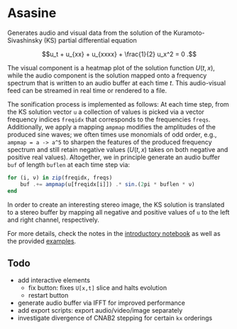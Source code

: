 # Asasine

Generates audio and visual data from the solution of the Kuramoto-Sivashinsky (KS) partial differential equation

$$u_t + u_{xx} + u_{xxxx} + \frac{1}{2} u_x^2 = 0 .$$

The visual component is a heatmap plot of the solution function $U(t, x)$, while the audio component is the solution mapped onto a frequency spectrum that is written to an audio buffer at each time $t$. This audio-visual feed can be streamed in real time or rendered to a file.

The sonification process is implemented as follows: At each time step, from the KS solution vector `u` a collection of values is picked via a vector frequency indices `freqidx` that corresponds to the frequencies `freqs`. Additionally, we apply a mapping `ampmap` modifies the amplitudes of the produced sine waves; we often times use monomials of odd order, e.g., `ampmap = a -> a^5` to sharpen the features of the produced frequency spectrum and still retain negative values ($U(t, x)$ takes on both negative and positive real values). Altogether, we in principle generate an audio buffer `buf` of length `buflen` at each time step via:

```julia
for (i, ν) in zip(freqidx, freqs)
    buf .+= ampmap(u[freqidx[i]]) .* sin.(2pi * buflen * ν)
end
```

In order to create an interesting stereo image, the KS solution is translated to a stereo buffer by mapping all negative and positive values of `u` to the left and right channel, respectively.

For more details, check the notes in the [introductory notebook](/examples/introduction.ipynb) as well as the provided [examples](/examples/).

## Todo

- add interactive elements
  - fix button: fixes `U[x,t]` slice and halts evolution
  - restart button
- generate audio buffer via IFFT for improved performance
- add export scripts: export audio/video/image separately
- investigate divergence of CNAB2 stepping for certain `kx` orderings
